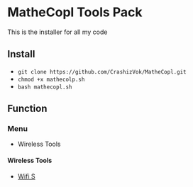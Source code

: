 # MatheCopl Tools Pack
This is the installer for all my code

## Install
- `git clone https://github.com/CrashizVok/MatheCopl.git`
- `chmod +x mathecolp.sh`
- `bash mathecopl.sh`
## Function
### Menu 
- Wireless Tools
#### Wireless Tools
- [Wifi S](https://github.com/CrashizVok/Wifi-S.git)
  


